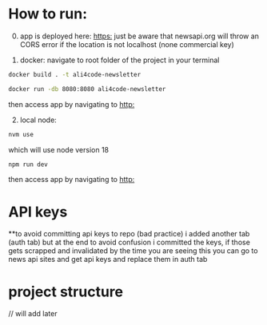 # How to run:

0. app is deployed here: [https:](https://ali4code.github.io/newsletter-app/)
just be aware that newsapi.org will throw an CORS error if the location is not localhost (none commercial key)

1. docker:
navigate to root folder of the project in your terminal

```bash 
docker build . -t ali4code-newsletter
```

```bash 
docker run -db 8080:8080 ali4code-newsletter
```
then access app by navigating to [http:](http://localhost:8080/)


2. local node: 

```bash 
nvm use
```
which will use node version 18

```bash 
npm run dev
```
then access app by navigating to [http:](http://localhost:8080/)

# API keys

**to avoid committing api keys to repo (bad practice) i added another tab (auth tab)
but at the end to avoid confusion i committed the keys, if those gets scrapped and invalidated by the time you are seeing this you can go to news api sites and get api keys and replace them in auth tab


# project structure

// will add later
